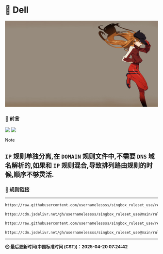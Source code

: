 
# 🧸 Dell
![](https://raw.githubusercontent.com/usernamelessss/picture-bed/main/images/202504042256831.jpg)
### 📣 前言
![](https://shields.io/badge/-移除重复规则-ff69b4) ![](https://shields.io/badge/-IP&nbsp;规则单独存放不与&nbsp;DOMAIN&nbsp;等混合-green)
> [!NOTE]
**`IP` 规则单独分离,在 `DOMAIN` 规则文件中,不需要 `DNS` 域名解析的,如果和 `IP` 规则混合,导致排列路由规则的时候,顺序不够灵活.**
---

###  🔗 规则链接
---

```url
https://raw.githubusercontent.com/usernamelessss/singbox_ruleset_use/refs/heads/main/rule/Dell/Dell_No_IP.json
```

```url
https://cdn.jsdelivr.net/gh/usernamelessss/singbox_ruleset_use@main/rule/Dell/Dell_No_IP.json
```

```url
https://raw.githubusercontent.com/usernamelessss/singbox_ruleset_use/refs/heads/main/rule/Dell/Dell_No_IP.srs
```

```url
https://cdn.jsdelivr.net/gh/usernamelessss/singbox_ruleset_use@main/rule/Dell/Dell_No_IP.srs
```

---
**⏲️ 最后更新时间(中国标准时间 (CST))：2025-04-20 07:24:42**